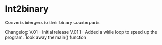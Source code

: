 Int2binary
==========

Converts intergers to their binary counterparts

Changelog:
V.01 -  Initial release
V.01.1 -  Added a while loop to speed up the program. Took away the main() function
